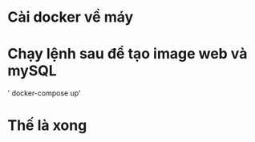 # Cài docker về máy

# Chạy lệnh sau để tạo image web và mySQL
   ' docker-compose up'

# Thế là xong
